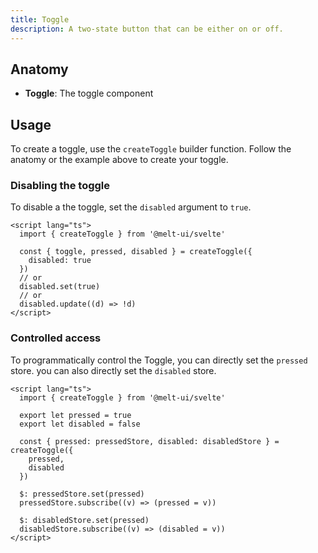 ```yaml
---
title: Toggle
description: A two-state button that can be either on or off.
---
```


## Anatomy

- **Toggle**: The toggle component

## Usage

To create a toggle, use the `createToggle` builder function. Follow the anatomy
or the example above to create your toggle.

### Disabling the toggle

To disable a the toggle, set the `disabled` argument to `true`.

```svelte {5,8,10}
<script lang="ts">
  import { createToggle } from '@melt-ui/svelte'

  const { toggle, pressed, disabled } = createToggle({
    disabled: true
  })
  // or
  disabled.set(true)
  // or
  disabled.update((d) => !d)
</script>
```

### Controlled access

To programmatically control the Toggle, you can directly set the `pressed`
store. you can also directly set the `disabled` store.

```svelte {4-5,8-9,12-13,15-16}
<script lang="ts">
  import { createToggle } from '@melt-ui/svelte'

  export let pressed = true
  export let disabled = false

  const { pressed: pressedStore, disabled: disabledStore } = createToggle({
    pressed,
    disabled
  })

  $: pressedStore.set(pressed)
  pressedStore.subscribe((v) => (pressed = v))

  $: disabledStore.set(pressed)
  disabledStore.subscribe((v) => (disabled = v))
</script>
```
